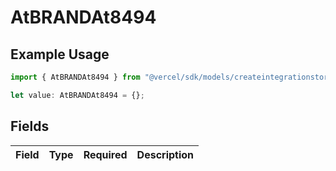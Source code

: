 # AtBRANDAt8494

## Example Usage

```typescript
import { AtBRANDAt8494 } from "@vercel/sdk/models/createintegrationstoredirectop.js";

let value: AtBRANDAt8494 = {};
```

## Fields

| Field       | Type        | Required    | Description |
| ----------- | ----------- | ----------- | ----------- |